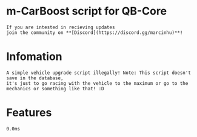 # m-CarBoost script for QB-Core

	If you are intested in recieving updates 
	join the community on **[Discord](https://discord.gg/marcinhu)**! 

# Infomation

	A simple vehicle upgrade script illegally! Note: This script doesn't save in the database, 
	it's just to go racing with the vehicle to the maximum or go to the mechanics or something like that! :D


# Features
	0.0ms